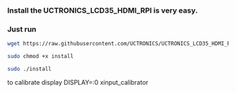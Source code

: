 ### Install the UCTRONICS_LCD35_HDMI_RPI is very easy.<br>
 ### Just run 
```Bash
wget https://raw.githubusercontent.com/UCTRONICS/UCTRONICS_LCD35_HDMI_RPI/master/install
```
```Bash
sudo chmod +x install
```
```Bash
sudo ./install 
```
to calibrate display
DISPLAY=:0 xinput_calibrator
